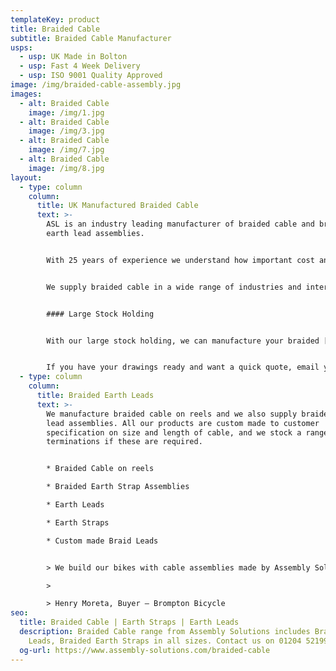 ```yaml
---
templateKey: product
title: Braided Cable
subtitle: Braided Cable Manufacturer
usps:
  - usp: UK Made in Bolton
  - usp: Fast 4 Week Delivery
  - usp: ISO 9001 Quality Approved
image: /img/braided-cable-assembly.jpg
images:
  - alt: Braided Cable
    image: /img/1.jpg
  - alt: Braided Cable
    image: /img/3.jpg
  - alt: Braided Cable
    image: /img/7.jpg
  - alt: Braided Cable
    image: /img/8.jpg
layout:
  - type: column
    column:
      title: UK Manufactured Braided Cable
      text: >-
        ASL is an industry leading manufacturer of braided cable and braided
        earth lead assemblies.


        With 25 years of experience we understand how important cost and reliability is. To ensure every project is a success, we work closely with our customers from the costing stage right through to production, focusing on producing braided [cable assemblies](www.assembly-solutions.com/cable-assemblies) that are cost effective and fit for purpose.


        We supply braided cable in a wide range of industries and interestingly recently supplied braided earth leads into the QE2 Ship that is now a floating hotel in Dubai!


        #### Large Stock Holding


        With our large stock holding, we can manufacture your braided [cable assembly](www.assembly-solutions.com/cable-assembly) within a very short lead time. Whether you are looking for braided earth cable, braided earth leads or braided earth straps, we will be able to help!


        If you have your drawings ready and want a quick quote, email your RFQ to enquiry@assembly-solutions.com or if you want to chat with our engineers, call 01204 521999.
  - type: column
    column:
      title: Braided Earth Leads
      text: >-
        We manufacture braided cable on reels and we also supply braided earth
        lead assemblies. All our products are custom made to customer
        specification on size and length of cable, and we stock a range of
        terminations if these are required.


        * Braided Cable on reels

        * Braided Earth Strap Assemblies

        * Earth Leads

        * Earth Straps

        * Custom made Braid Leads


        > We build our bikes with cable assemblies made by Assembly Solutions as their quality is first class and deliveries are always on time, which is vital for our fast moving production lines! The sales and engineering team are an absolute pleasure to deal with, very friendly and quick to respond to any technical changes and quotations. It is very easy to say that ASL are one of our best suppliers!

        >

        > Henry Moreta, Buyer – Brompton Bicycle
seo:
  title: Braided Cable | Earth Straps | Earth Leads
  description: Braided Cable range from Assembly Solutions includes Braided Earth
    Leads, Braided Earth Straps in all sizes. Contact us on 01204 521999.
  og-url: https://www.assembly-solutions.com/braided-cable
---
```

